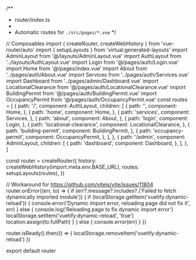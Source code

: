 /\*\*

- router/index.ts
-
- Automatic routes for `./src/pages/*.vue`
  \*/

// Composables
import { createRouter, createWebHistory } from 'vue-router/auto'
import { setupLayouts } from 'virtual:generated-layouts'
import AdminLayout from '@/layouts/AdminLayout.vue'
import AuthLayout from '../layouts/AuthLayout.vue'
import Login from '@/pages/auth/Login.vue'
import Home from '@/pages/index.vue'
import About from '../pages/auth/About.vue'
import Services from '../pages/auth/Services.vue'
import Dashboard from '../pages/admin/Dashboard.vue'
import LocationalClearance from '@/pages/auth/LocationalClearance.vue'
import BuildingPermit from '@/pages/auth/BuildingPermit.vue'
import OccupancyPermit from '@/pages/auth/OccupancyPermit.vue'
const routes = [
{
path: '/',
component: AuthLayout,
children: [
{
path: '',
component: Home,
},
{
path: 'home',
component: Home,
},
{
path: 'services',
component: Services,
},
{
path: 'about',
component: About,
},
{
path: 'login',
component: Login,
},
{
path: 'locational-clearance',
component: LocationalClearance,
},
{
path: 'building-permit',
component: BuildingPermit,
},
{
path: 'occupancy-permit',
component: OccupancyPermit,
},
],
},
{
path: '/admin',
component: AdminLayout,
children: [
{
path: 'dashboard',
component: Dashboard,
},
],
},
]

const router = createRouter({
history: createWebHistory(import.meta.env.BASE_URL),
routes: setupLayouts(routes),
})

// Workaround for https://github.com/vitejs/vite/issues/11804
router.onError((err, to) => {
if (err?.message?.includes?.('Failed to fetch dynamically imported module')) {
if (localStorage.getItem('vuetify:dynamic-reload')) {
console.error('Dynamic import error, reloading page did not fix it', err)
} else {
console.log('Reloading page to fix dynamic import error')
localStorage.setItem('vuetify:dynamic-reload', 'true')
location.assign(to.fullPath)
}
} else {
console.error(err)
}
})

router.isReady().then(() => {
localStorage.removeItem('vuetify:dynamic-reload')
})

export default router
